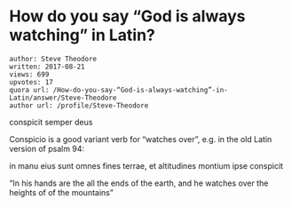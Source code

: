 # How do you say “God is always watching” in Latin?

	author: Steve Theodore
	written: 2017-08-21
	views: 699
	upvotes: 17
	quora url: /How-do-you-say-“God-is-always-watching”-in-Latin/answer/Steve-Theodore
	author url: /profile/Steve-Theodore


conspicit semper deus

Conspicio is a good variant verb for “watches over”, e.g. in the old Latin version of psalm 94:

in manu eius sunt omnes fines terrae, et altitudines montium ipse conspicit

“In his hands are the all the ends of the earth, and he watches over the heights of of the mountains”

